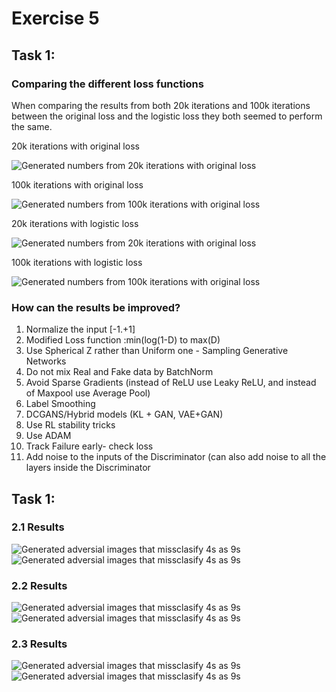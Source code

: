 # Exercise 5

## Task 1: 

### Comparing the different loss functions
When comparing the results from both 20k iterations and 100k iterations between the original loss and the logistic loss they both seemed to perform the same.

20k iterations with original loss

![Generated numbers from 20k iterations with original loss](out_org_20k/020.png)

100k iterations with original loss

![Generated numbers from 100k iterations with original loss](out_org_100k/100.png)

20k iterations with logistic loss

![Generated numbers from 20k iterations with original loss](out_alt_20k/020.png)

100k iterations with logistic loss

![Generated numbers from 100k iterations with original loss](out_alt_100k/100.png)

### How can the results be improved?
1. Normalize the input [-1.+1]
2. Modified Loss function :min(log(1-D) to max(D)
3. Use Spherical Z rather than Uniform one - Sampling Generative Networks
4. Do not mix Real and Fake data by BatchNorm
5. Avoid Sparse Gradients (instead of ReLU use Leaky ReLU, and instead of Maxpool use Average Pool)
6. Label Smoothing
7. DCGANS/Hybrid models (KL + GAN, VAE+GAN)
8. Use RL stability tricks
9. Use ADAM
10. Track Failure early- check loss
11. Add noise to the inputs of the Discriminator (can also add noise to all the layers inside the Discriminator

## Task 1: 
### 2.1 Results
![Generated adversial images that missclasify 4s as 9s](Task_2.1_first.png)
![Generated adversial images that missclasify 4s as 9s](Task_2.1_last.png)

### 2.2 Results
![Generated adversial images that missclasify 4s as 9s](Task_2.2_first.png)
![Generated adversial images that missclasify 4s as 9s](Task_2.2_last.png)

### 2.3 Results
![Generated adversial images that missclasify 4s as 9s](Task_2.3_first.png)
![Generated adversial images that missclasify 4s as 9s](Task_2.3_last.png)
